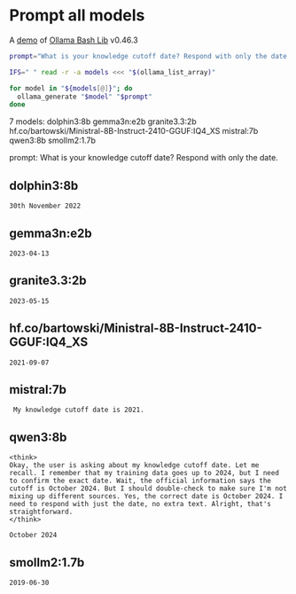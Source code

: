 # Prompt all models

A [demo](../README.md#demos) of [Ollama Bash Lib](https://github.com/attogram/ollama-bash-lib) v0.46.3

```bash
prompt="What is your knowledge cutoff date? Respond with only the date."

IFS=" " read -r -a models <<< "$(ollama_list_array)"

for model in "${models[@]}"; do
  ollama_generate "$model" "$prompt"
done
```
7 models: dolphin3:8b gemma3n:e2b granite3.3:2b hf.co/bartowski/Ministral-8B-Instruct-2410-GGUF:IQ4_XS mistral:7b qwen3:8b smollm2:1.7b

prompt: What is your knowledge cutoff date? Respond with only the date.

## dolphin3:8b
```
30th November 2022
```

## gemma3n:e2b
```
2023-04-13
```

## granite3.3:2b
```
2023-05-15
```

## hf.co/bartowski/Ministral-8B-Instruct-2410-GGUF:IQ4_XS
```
2021-09-07
```

## mistral:7b
```
 My knowledge cutoff date is 2021.
```

## qwen3:8b
```
<think>
Okay, the user is asking about my knowledge cutoff date. Let me recall. I remember that my training data goes up to 2024, but I need to confirm the exact date. Wait, the official information says the cutoff is October 2024. But I should double-check to make sure I'm not mixing up different sources. Yes, the correct date is October 2024. I need to respond with just the date, no extra text. Alright, that's straightforward.
</think>

October 2024
```

## smollm2:1.7b
```
2019-06-30
```
